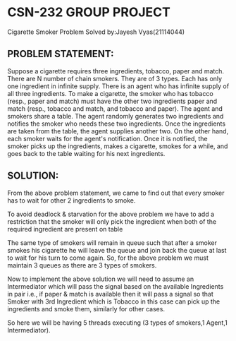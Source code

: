 # CSN-232 GROUP PROJECT
Cigarette Smoker Problem
Solved by:Jayesh Vyas(21114044)



## PROBLEM STATEMENT:

Suppose a cigarette requires three ingredients, tobacco, paper and match. There are N number of chain smokers. 
They are of 3 types. Each has only one ingredient in infinite supply.
There is an agent who has infinite supply of all three ingredients.
To make a cigarette, the smoker who has tobacco (resp., paper and match) must have the other two ingredients paper and match (resp., tobacco and match, and tobacco and paper). 
The agent and smokers share a table. The agent randomly generates two ingredients and notifies the smoker who needs these two ingredients.
Once the ingredients are taken from the table, the agent supplies another two. On the other hand, each smoker waits for the agent's notification.
Once it is notified, the smoker picks up the ingredients, makes a cigarette, smokes for a while, and goes back to the table waiting for his next ingredients.


## SOLUTION:

From the above problem statement, we came to find out that every smoker has to wait for other 2 ingredients to smoke.

To avoid deadlock & starvation for the above problem we have to add a restriction that the smoker will only pick the ingredient when both of the required ingredient are present on table 
 
The same type of smokers will remain in queue such that after a smoker smokes his cigarette he will leave the queue and join back the queue at last  to wait for his turn to come again. So, for the above problem we must maintain 3 queues as there are 3 types of smokers.

Now to implement the above solution we will need to assume an Intermediator which will pass the signal based on the available Ingredients in pair i.e., if paper & match is available then it will pass a signal so that Smoker with 3rd Ingredient which is Tobacco in this case can pick up the ingredients and smoke them, similarly for other cases.

So here we will be having 5 threads executing (3 types of smokers,1 Agent,1 Intermediator).


